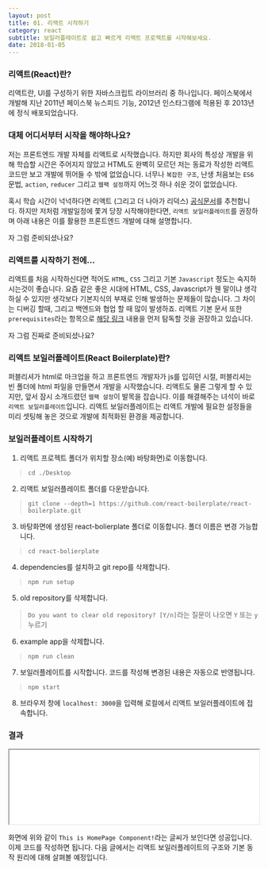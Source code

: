 ```yaml
---
layout: post
title: 01. 리액트 시작하기
category: react
subtitle: 보일러플레이트로 쉽고 빠르게 리액트 프로젝트를 시작해보세요.
date: 2018-01-05
---
```


### 리액트(React)란?
리액트란, UI를 구성하기 위한 자바스크립트 라이브러리 중 하나입니다. 페이스북에서 개발해 지난 2011년 페이스북 뉴스피드 기능, 2012년 인스타그램에 적용된 후 2013년에 정식 배포되었습니다.

### 대체 어디서부터 시작을 해야하나요?
저는 프론트엔드 개발 자체를 리액트로 시작했습니다. 하지만 회사의 특성상 개발을 위해 학습할 시간은 주어지지 않았고 HTML도 완벽히 모르던 저는 동료가 작성한 리액트 코드만 보고 개발에 뛰어들 수 밖에 없었습니다. 너무나 ```복잡한 구조```, 난생 처음보는 ```ES6```문법, ```action```, ```reducer``` 그리고 ```웹팩 설정```까지 어느것 하나 쉬운 것이 없었습니다. 

혹시 학습 시간이 넉넉하다면 리액트 (그리고 더 나아가 리덕스) <a href="https://reactjs.org/tutorial/tutorial.html" target="_blank">공식문서</a>를 추천합니다. 하지만 저처럼 개발일정에 쫓겨 당장 시작해야한다면, ```리액트 보일러플레이트```를 권장하며 아래 내용은 이를 활용한 프론트엔드 개발에 대해 설명합니다.

자 그럼 준비되셨나요?

### 리액트를 시작하기 전에...
리액트를 처음 시작하신다면 적어도 ```HTML```, ```CSS``` 그리고 기본 ```Javascript``` 정도는 숙지하시는것이 좋습니다. 요즘 같은 좋은 시대에 HTML, CSS, Javascript가 웬 말이냐 생각하실 수 있지만 생각보다 기본지식의 부재로 인해 발생하는 문제들이 많습니다. 그 차이는 디버깅 할때, 그리고 백엔드와 협업 할 때 많이 발생하죠. 리액트 기본 문서 또한 ```prerequisites```라는 항목으로 <a href="https://developer.mozilla.org/en-US/docs/Web/JavaScript/A_re-introduction_to_JavaScript" target="_blank">해당 링크</a> 내용을 먼저 탐독할 것을 권장하고 있습니다. 

자 그럼 진짜로 준비되셨나요?

### 리액트 보일러플레이트(React Boilerplate)란?
퍼블리셔가 html로 마크업을 하고 프론트엔드 개발자가 js를 입히던 시절, 퍼블리셔는 빈 폴더에 html 파일을 만들면서 개발을 시작했습니다. 리액트도 물론 그렇게 할 수 있지만, 앞서 잠시 소개드렸던 ```웹팩 설정```이 발목을 잡습니다. 이를 해결해주는 녀석이 바로 ```리액트 보일러플레이트```입니다. 리액트 보일러플레이트는 리액트 개발에 필요한 설정들을 미리 셋팅해 놓은 것으로 개발에 최적화된 환경을 제공합니다.

### 보일러플레이트 시작하기
1. 리액트 프로젝트 폴더가 위치할 장소(예) 바탕화면)로 이동합니다.
> ```cd ./Desktop```

2. 리액트 보일러플레이트 폴더를 다운받습니다.
> ```git clone --depth=1 https://github.com/react-boilerplate/react-boilerplate.git```

3. 바탕화면에 생성된 react-bolierplate 폴더로 이동합니다. 폴더 이름은 변경 가능합니다.
> ```cd react-bolierplate ```

4. dependencies를 설치하고 git repo를 삭제합니다.
> ```npm run setup```

5. old repository를 삭제합니다.
> ```Do you want to clear old repository? [Y/n]```라는 질문이 나오면 ```Y``` 또는 ```y``` 누르기

6. example app을 삭제합니다.
> ```npm run clean```

7. 보일러플레이트를 시작합니다. 코드를 작성해 변경된 내용은 자동으로 반영됩니다.
> ```npm start```

8. 브라우저 창에 ```localhost: 3000```을 입력해 로컬에서 리액트 보일러플레이트에 접속합니다.

### 결과

<iframe src="../../../../../iframe/react/react-boiler-plate-01.html" width="100%"></iframe>

화면에 위와 같이 ```This is HomePage Component!```라는 글씨가 보인다면 성공입니다. 이제 코드를 작성하면 됩니다. 다음 글에서는 리액트 보일러플레이트의 구조와 기본 동작 원리에 대해 살펴볼 예정입니다.

